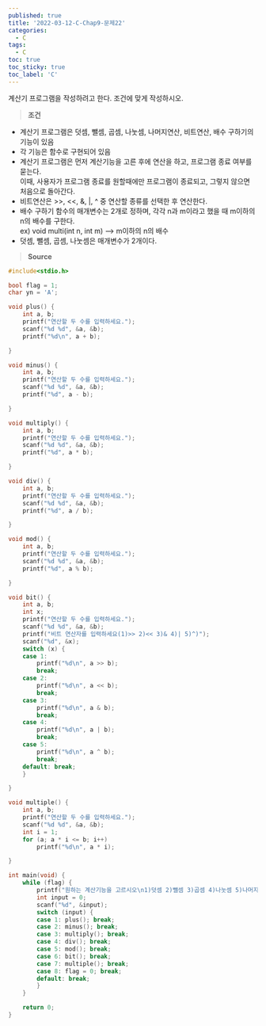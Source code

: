 ```yaml
---
published: true
title: '2022-03-12-C-Chap9-문제22'
categories:
  - C
tags:
  - C
toc: true
toc_sticky: true
toc_label: 'C'
---
```


계산기 프로그램을 작성하려고 한다. 조건에 맞게 작성하시오.

> **조건**

- 계산기 프로그램은 덧셈, 뺄셈, 곱셈, 나눗셈, 나머지연산, 비트연산, 배수 구하기의 기능이 있음
- 각 기능은 함수로 구현되어 있음
- 계산기 프로그램은 먼저 계산기능을 고른 후에 연산을 하고, 프로그램 종료 여부를 묻는다.  
  이때, 사용자가 프로그램 종료를 원할때에만 프로그램이 종료되고, 그렇지 않으면 처음으로 돌아간다.
- 비트연산은 >>, <<, &, |, ^ 중 연산할 종류를 선택한 후 연산한다.
- 배수 구하기 함수의 매개변수는 2개로 정하며, 각각 n과 m이라고 했을 때 m이하의 n의 배수를 구한다.  
  ex) void multi(int n, int m) --> m이하의 n의 배수
- 덧셈, 뺄셈, 곱셈, 나눗셈은 매개변수가 2개이다.

> **Source**

```C
#include<stdio.h>

bool flag = 1;
char yn = 'A';

void plus() {
	int a, b;
	printf("연산할 두 수를 입력하세요.");
	scanf("%d %d", &a, &b);
	printf("%d\n", a + b);

}

void minus() {
	int a, b;
	printf("연산할 두 수를 입력하세요.");
	scanf("%d %d", &a, &b);
	printf("%d", a - b);

}

void multiply() {
	int a, b;
	printf("연산할 두 수를 입력하세요.");
	scanf("%d %d", &a, &b);
	printf("%d", a * b);

}

void div() {
	int a, b;
	printf("연산할 두 수를 입력하세요.");
	scanf("%d %d", &a, &b);
	printf("%d", a / b);

}

void mod() {
	int a, b;
	printf("연산할 두 수를 입력하세요.");
	scanf("%d %d", &a, &b);
	printf("%d", a % b);

}

void bit() {
	int a, b;
	int x;
	printf("연산할 두 수를 입력하세요.");
	scanf("%d %d", &a, &b);
	printf("비트 연산자를 입력하세요(1)>> 2)<< 3)& 4)| 5)^)");
	scanf("%d", &x);
	switch (x) {
	case 1:
		printf("%d\n", a >> b);
		break;
	case 2:
		printf("%d\n", a << b);
		break;
	case 3:
		printf("%d\n", a & b);
		break;
	case 4:
		printf("%d\n", a | b);
		break;
	case 5:
		printf("%d\n", a ^ b);
		break;
	default: break;
	}

}

void multiple() {
	int a, b;
	printf("연산할 두 수를 입력하세요.");
	scanf("%d %d", &a, &b);
	int i = 1;
	for (a; a * i <= b; i++)
		printf("%d\n", a * i);

}

int main(void) {
	while (flag) {
		printf("원하는 계산기능을 고르시오\n1)덧셈 2)뺄셈 3)곱셈 4)나눗셈 5)나머지연산 6)비트연산 7)배수 구하기 8)종료\n");
		int input = 0;
		scanf("%d", &input);
		switch (input) {
		case 1: plus(); break;
		case 2: minus(); break;
		case 3: multiply(); break;
		case 4: div(); break;
		case 5: mod(); break;
		case 6: bit(); break;
		case 7: multiple(); break;
		case 8: flag = 0; break;
		default: break;
		}
	}

	return 0;
}
```

